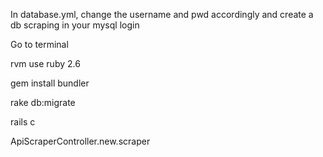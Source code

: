 In database.yml, change the username and pwd accordingly and create a db scraping in your mysql login 


Go to terminal


rvm use ruby 2.6


gem install bundler


rake db:migrate


rails c 


ApiScraperController.new.scraper
